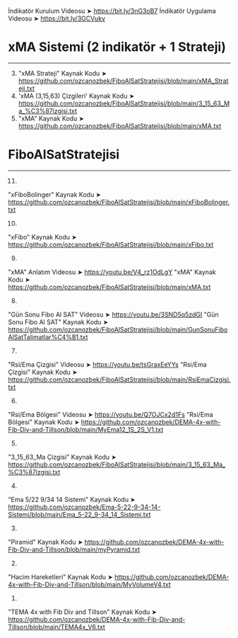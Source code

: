 İndikatör Kurulum Videosu ➤ https://bit.ly/3nG3oB7
İndikatör Uygulama Videosu ➤ https://bit.ly/3GCVukv



# xMA Sistemi (2 indikatör + 1 Strateji)
------------------------------------------
3) "xMA Strateji" Kaynak Kodu  ➤ https://github.com/ozcanozbek/FiboAlSatStratejisi/blob/main/xMA_Strateji.txt
2) 'xMA (3,15,63) Çizgileri' Kaynak Kodu  ➤  https://github.com/ozcanozbek/FiboAlSatStratejisi/blob/main/3_15_63_Ma_%C3%87izgisi.txt
1) "xMA" Kaynak Kodu  ➤ https://github.com/ozcanozbek/FiboAlSatStratejisi/blob/main/xMA.txt



# FiboAlSatStratejisi
----------------------

11)
"xFiboBolinger" Kaynak Kodu  ➤ 
https://github.com/ozcanozbek/FiboAlSatStratejisi/blob/main/xFiboBolinger.txt

10)
"xFibo" Kaynak Kodu  ➤ 
https://github.com/ozcanozbek/FiboAlSatStratejisi/blob/main/xFibo.txt

9)
"xMA" Anlatım Videosu ➤ https://youtu.be/V4_rz1OdLgY
"xMA" Kaynak Kodu  ➤ 
https://github.com/ozcanozbek/FiboAlSatStratejisi/blob/main/xMA.txt

8)
"Gün Sonu Fibo Al SAT" Videosu  ➤ https://youtu.be/3SND5q5zdGI
"Gün Sonu Fibo Al SAT" Kaynak Kodu ➤ 
https://github.com/ozcanozbek/FiboAlSatStratejisi/blob/main/GunSonuFiboAlSatTalimatlar%C4%B1.txt

7)
"Rsi/Ema Çizgisi" Videosu ➤ https://youtu.be/tsGraxEeYYs
"Rsi/Ema Çizgisi" Kaynak Kodu ➤ 
https://github.com/ozcanozbek/FiboAlSatStratejisi/blob/main/RsiEmaCizgisi.txt

6)
"Rsi/Ema Bölgesi" Videosu ➤ https://youtu.be/Q7OJCx2d1Fs
"Rsi/Ema Bölgesi" Kaynak Kodu ➤ 
https://github.com/ozcanozbek/DEMA-4x-with-Fib-Div-and-Tillson/blob/main/MyEma12_1S_2S_V1.txt

5)
"3_15_63_Ma Çizgisi" Kaynak Kodu ➤ 
https://github.com/ozcanozbek/FiboAlSatStratejisi/blob/main/3_15_63_Ma_%C3%87izgisi.txt

4)
"Ema 5/22 9/34 14 Sistemi" Kaynak Kodu ➤ 
https://github.com/ozcanozbek/Ema-5-22-9-34-14-Sistemi/blob/main/Ema_5-22_9-34_14_Sistemi.txt

3)
"Piramid" Kaynak Kodu ➤ 
https://github.com/ozcanozbek/DEMA-4x-with-Fib-Div-and-Tillson/blob/main/myPyramid.txt

2)
"Hacim Hareketleri" Kaynak Kodu ➤ 
https://github.com/ozcanozbek/DEMA-4x-with-Fib-Div-and-Tillson/blob/main/MyVolumeV4.txt

1)
"TEMA 4x with Fib Div and Tillson" Kaynak Kodu ➤
https://github.com/ozcanozbek/DEMA-4x-with-Fib-Div-and-Tillson/blob/main/TEMA4x_V6.txt

